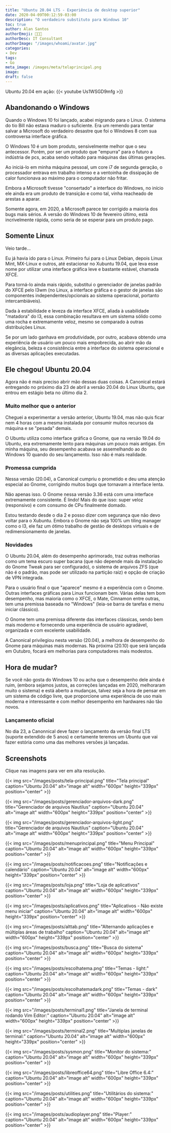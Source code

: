 ```yaml
---
title: "Ubuntu 20.04 LTS - Experiência de desktop superior"
date: 2020-04-09T00:12:59-03:00
description: "O verdadeiro substituto para Windows 10"
toc: true
author: Alan Santos
authorEmoji: 👨🏻‍💻
authorDesc: IT Consultant
authorImage: "/images/whoami/avatar.jpg"
categories:
- Dev
tags:
- Go
meta_image: /images/meta/telaprincipal.png
image:
draft: false
---
```


Ubuntu 20.04 em ação:
{{< youtube Us1WSGD9mfg >}}

## Abandonando o Windows

Quando o Windows 10 foi lançado, acabei migrando para o Linux. O sistema do tio Bill não estava maduro o suficiente. Era um remendo para tentar salvar a Microsoft do verdadeiro desastre que foi o  Windows 8 com sua controversa interface gráfica.

O Windows 10 é um bom produto, sensivelmente melhor que o seu antecessor. Porém, por ser um produto que  "empurra" para o futuro a indústria de pcs, acaba sendo voltado para máquinas das últimas gerações.

Ao iniciá-lo em minha máquina pessoal, um core i7 de segunda geração, o processador entrava em trabalho intenso e a ventoinha de dissipação de calor funcionava ao máximo para o computador não fritar.

Embora a Microsoft tivesse "consertado" a interface do Windows, no início ele ainda era um produto de transição e como tal, vinha reacheado de arestas a aparar.

Somente agora, em 2020, a Microsoft parece ter corrigido a maioria dos bugs mais sérios. A versão do Windows 10 de fevereiro último, está incrivelmente rápida, como seria de se esperar para um produto pago.

## Somente Linux

Veio tarde...

Eu já havia ido para o Linux. Primeiro fui para o Linux Debian, depois Linux Mint, MX-Linux e outros, até estacionar no Xubuntu 19.04, que leva esse nome por utilizar uma interface gráfica leve e bastante estável, chamada XFCE.

Para torná-lo ainda mais rápido, substitui o gerenciador de janelas padrão do XFCE pelo I3wm (no Linux, a interface gráfica e o gestor de janelas são componentes independentes/opcionais ao sistema operacional, portanto intercambiáveis).

Dada à estabilidade e leveza da interface XFCE, aliada à usabilidade "matadora" do I3, essa combinação resultava em um sistema sólido como uma rocha e extremamente veloz, mesmo se comparado à outras distribuições Linux.

Se por um lado ganhava em produtividade, por outro, acabava obtendo uma experiência de usuário um pouco mais empobrecida, ao abrir mão da elegância, beleza e consistência entre a interface do sistema operacional e as diversas aplicações executadas.

## Ele chegou! Ubuntu 20.04

Agora não é mais preciso abrir mão dessas duas coisas. A Canonical estará entregando no próximo dia 23 de abril a versão 20.04 do Linux Ubuntu, que entrou em estágio beta no último dia 2.

### Muito melhor que o anterior

Cheguei a experimentar a versão anterior, Ubuntu 19.04, mas não quis ficar nem 4 horas com a mesma instalada por consumir muitos recursos da máquina e se "pesada" demais.

O Ubuntu utiliza como interface gráfica o Gnome, que na versão 19.04 do Ubuntu, era extremamente lento para máquinas um pouco mais antigas. Em minha máquina, seu desempenho acabava se assemelhando ao do Windows 10 quando do seu lançamento. Isso não é mais realidade.

### Promessa cumprida

Nessa versão (20.04), a Canonical cumpriu o prometido e deu uma atenção especial ao Gnome, corrigindo muitos bugs que tornavam a interface lenta.

Não apenas isso. O Gnome nessa versão 3.36 está com uma interface extremamente consistente. É lindo! Mais do que isso: super veloz (responsivo) e com consumo de CPu finalmente domado.

Estou testando desde o dia 2 e posso dizer com segurança que não devo voltar para o Xubuntu. Embora o Gnome não seja 100% um tiling manager como o I3, ele faz um ótimo trabalho de gestão de desktops virtuais e de redimensionamento de janelas.

### Novidades

O Ubuntu 20.04, além do desempenho aprimorado,  traz outras melhorias como um tema escuro super bacana (que não depende mais da instalação do Gnome Tweak para ser configurado), o sistema de arquivos ZFS (que não é o padrão, mas pode ser utilizado na partição raiz) e opção de criação de VPN integrada.

Para o usuário final o que "aparece" mesmo é a experiência com o Gnome. Outras interfaces gráficas para Linux funcionam bem. Várias delas tem bom desempenho, mas maioria como o XFCE, o Mate, Cinnamon entre outras, tem uma premissa baseada no "Windows" (leia-se barra de tarefas e menu iniciar clássico).

O Gnome tem uma premissa diferente das interfaces clássicas, sendo bem mais moderno e fornecendo uma experiência de usuário agradável, organizada e com excelente usabilidade.

A Canonical privilegiou nesta versão (20.04), a melhora de desempenho do Gnome para máquinas mais modernas. Na próxima (20.10) que será lançada em Outubro, focará em melhorias para computadores mais modestos.

## Hora de mudar?
Se você não gosta do Windows 10 ou acha que o desempenho dele ainda é ruim, (embora sejamos justos, as correções lançadas em 2020, melhoraram muito o sistema) e está aberto a mudanças, talvez seja a hora de pensar em um sistema de código livre, que proporcione uma experiência de uso mais moderna e interessante e com melhor desempenho em hardwares não tão novos.

### Lançamento oficial

No dia 23, a Canonnical deve fazer o lançamento da versão final LTS (suporte extendido de 5 anos) e certamente teremos um Ubuntu que vai fazer estória como uma das melhores versões já lançadas.


## Screenshots

Clique nas imagens para ver em alta resolução.

{{< img src="/images/posts/tela-principal.png" title="Tela principal" caption="Ubuntu 20.04" alt="image alt" width="600px" height="339px" position="center" >}}


{{< img src="/images/posts/gerenciador-arquivos-dark.png" title="Gerenciador de arquivos Nautilus" caption="Ubuntu 20.04" alt="image alt" width="600px" height="339px" position="center" >}}


{{< img src="/images/posts/gerenciador-arquivos-light.png" title="Gerenciador de arquivos Nautilus" caption="Ubuntu 20.04" alt="image alt" width="600px" height="339px" position="center" >}}


{{< img src="/images/posts/menuprincipal.png" title="Menu Principal" caption="Ubuntu 20.04" alt="image alt" width="600px" height="339px" position="center" >}}


{{< img src="/images/posts/notificacoes.png" title="Notificações e calendário" caption="Ubuntu 20.04" alt="image alt" width="600px" height="339px" position="center" >}}


{{< img src="/images/posts/loja.png" title="Loja de aplicativos" caption="Ubuntu 20.04" alt="image alt" width="600px" height="339px" position="center" >}}


{{< img src="/images/posts/aplicativos.png" title="Aplicativos - Não existe menu iniciar" caption="Ubuntu 20.04" alt="image alt" width="600px" height="339px" position="center" >}}


{{< img src="/images/posts/alttab.png" title="Alternando aplicações e múltiplas áreas de trabalho" caption="Ubuntu 20.04" alt="image alt" width="600px" height="339px" position="center" >}}


{{< img src="/images/posts/busca.png" title="Busca do sistema" caption="Ubuntu 20.04" alt="image alt" width="600px" height="339px" position="center" >}}


{{< img src="/images/posts/escolhatema.png" title="Temas - light:" caption="Ubuntu 20.04" alt="image alt" width="600px" height="339px" position="center" >}}


{{< img src="/images/posts/escolhatemadark.png" title="Temas - dark" caption="Ubuntu 20.04" alt="image alt" width="600px" height="339px" position="center" >}}


{{< img src="/images/posts/terminal1.png" title="Janela de terminal rodando Vim Editor:" caption="Ubuntu 20.04" alt="image alt" width="600px" height="339px" position="center" >}}


{{< img src="/images/posts/terminal2.png" title="Multiplas janelas de terminal:" caption="Ubuntu 20.04" alt="image alt" width="600px" height="339px" position="center" >}}


{{< img src="/images/posts/sysmon.png" title="Monitor do sistema:" caption="Ubuntu 20.04" alt="image alt" width="600px" height="339px" position="center" >}}


{{< img src="/images/posts/libreoffice64.png" title="Libre Office 6.4:" caption="Ubuntu 20.04" alt="image alt" width="600px" height="339px" position="center" >}}


{{< img src="/images/posts/utilities.png" title="Utilitários do sistema:" caption="Ubuntu 20.04" alt="image alt" width="600px" height="339px" position="center" >}}


{{< img src="/images/posts/audioplayer.png" title="Player:" caption="Ubuntu 20.04" alt="image alt" width="600px" height="339px" position="center" >}}
